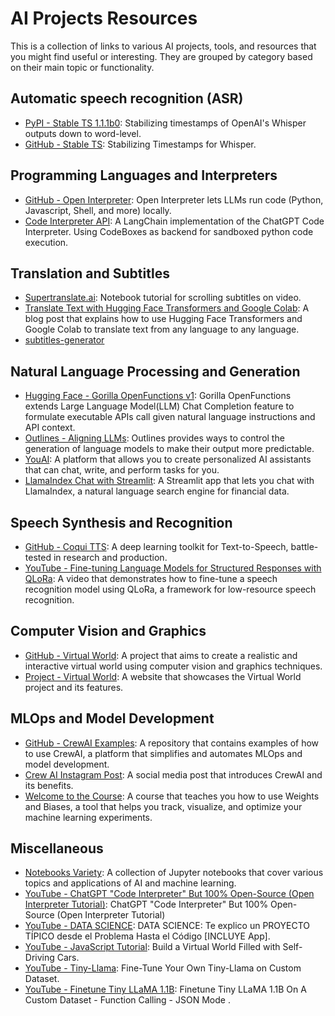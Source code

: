 # AI Projects Resources
This is a collection of links to various AI projects, tools, and resources that you might find useful or interesting. They are grouped by category based on their main topic or functionality.

## Automatic speech recognition (ASR)
- [PyPI - Stable TS 1.1.1b0](https://pypi.org/project/stable-ts/1.1.1b0/): Stabilizing timestamps of OpenAI's Whisper outputs down to word-level.
- [GitHub - Stable TS](https://github.com/jianfch/stable-ts): Stabilizing Timestamps for Whisper.

## Programming Languages and Interpreters
- [GitHub - Open Interpreter](https://github.com/KillianLucas/open-interpreter): Open Interpreter lets LLMs run code (Python, Javascript, Shell, and more) locally.
- [Code Interpreter API](https://github.com/shroominic/codeinterpreter-api): A LangChain implementation of the ChatGPT Code Interpreter. Using CodeBoxes as backend for sandboxed python code execution.

## Translation and Subtitles
- [Supertranslate.ai](https://github.com/ramsrigouthamg/Supertranslate.ai/blob/main/Scrolling_Subtitles_On_Video_using_Python/Scrolling_Subtitles_On_Video_using_Python.ipynb): Notebook tutorial for scrolling subtitles on video.
- [Translate Text with Hugging Face Transformers and Google Colab](https://drlee.io/translate-text-from-any-language-to-any-language-with-hugging-face-transformers-and-google-colab-272876150a93): A blog post that explains how to use Hugging Face Transformers and Google Colab to translate text from any language to any language.
- [subtitles-generator](https://github.com/konverner/subtitles-generator/tree/main)

## Natural Language Processing and Generation
- [Hugging Face - Gorilla OpenFunctions v1](https://huggingface.co/TheBloke/gorilla-openfunctions-v1-GGUF): Gorilla OpenFunctions extends Large Language Model(LLM) Chat Completion feature to formulate executable APIs call given natural language instructions and API context.
- [Outlines - Aligning LLMs](https://github.com/outlines-dev/outlines): Outlines provides ways to control the generation of language models to make their output more predictable.
- [YouAI](https://youai.ai/): A platform that allows you to create personalized AI assistants that can chat, write, and perform tasks for you.
- [LlamaIndex Chat with Streamlit](https://github.com/carolinedlu/llamaindex-chat-with-streamlit-docs/blob/main/streamlit_app.py): A Streamlit app that lets you chat with LlamaIndex, a natural language search engine for financial data.

## Speech Synthesis and Recognition
- [GitHub - Coqui TTS](https://github.com/coqui-ai/TTS): A deep learning toolkit for Text-to-Speech, battle-tested in research and production.
- [YouTube - Fine-tuning Language Models for Structured Responses with QLoRa](https://www.youtube.com/watch?v=OQdp-OeG1as): A video that demonstrates how to fine-tune a speech recognition model using QLoRa, a framework for low-resource speech recognition.

## Computer Vision and Graphics
- [GitHub - Virtual World](https://github.com/gniziemazity/virtual-world): A project that aims to create a realistic and interactive virtual world using computer vision and graphics techniques.
- [Project - Virtual World](https://radufromfinland.com/projects/virtualworld/): A website that showcases the Virtual World project and its features.

## MLOps and Model Development
- [GitHub - CrewAI Examples](https://github.com/joaomdmoura/crewAI-examples): A repository that contains examples of how to use CrewAI, a platform that simplifies and automates MLOps and model development.
- [Crew AI Instagram Post](https://mer.vin/2024/01/crew-ai-instagram-post/): A social media post that introduces CrewAI and its benefits.
- [Welcome to the Course](https://www.wandb.courses/courses/take/effective-mlops-model-development/lessons/40025747-welcome-to-the-course): A course that teaches you how to use Weights and Biases, a tool that helps you track, visualize, and optimize your machine learning experiments.

## Miscellaneous
- [Notebooks Variety](https://github.com/githubpradeep/notebooks): A collection of Jupyter notebooks that cover various topics and applications of AI and machine learning.
- [YouTube - ChatGPT "Code Interpreter" But 100% Open-Source (Open Interpreter Tutorial)](https://www.youtube.com/watch?v=xPd8FFzIeOw): ChatGPT "Code Interpreter" But 100% Open-Source (Open Interpreter Tutorial)
- [YouTube - DATA SCIENCE](https://www.youtube.com/watch?v=paw7_cZoN1Q): DATA SCIENCE: Te explico un PROYECTO TÍPICO desde el Problema Hasta el Código [INCLUYE App].
- [YouTube - JavaScript Tutorial](https://www.youtube.com/watch?v=5iHejdqYIa8): Build a Virtual World Filled with Self-Driving Cars.
- [YouTube - Tiny-Llama](https://www.youtube.com/watch?v=OVqe6GTrDFM): Fine-Tune Your Own Tiny-Llama on Custom Dataset.
- [YouTube - Finetune Tiny LLaMA 1.1B](https://www.youtube.com/watch?v=hZPfKrNeKpQ): Finetune Tiny LLaMA 1.1B On A Custom Dataset - Function Calling - JSON Mode
.
